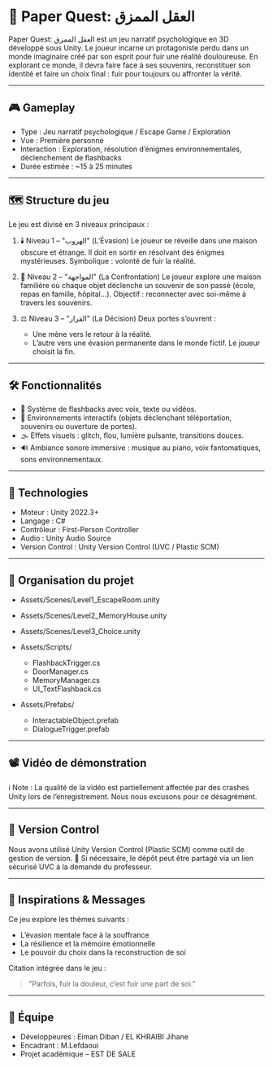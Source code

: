 
# 🧠 Paper Quest: العقل الممزق

Paper Quest: العقل الممزق est un jeu narratif psychologique en 3D développé sous Unity. Le joueur incarne un protagoniste perdu dans un monde imaginaire créé par son esprit pour fuir une réalité douloureuse. En explorant ce monde, il devra faire face à ses souvenirs, reconstituer son identité et faire un choix final : fuir pour toujours ou affronter la vérité.

---

## 🎮 Gameplay

* Type : Jeu narratif psychologique / Escape Game / Exploration
* Vue : Première personne
* Interaction : Exploration, résolution d’énigmes environnementales, déclenchement de flashbacks
* Durée estimée : \~15 à 25 minutes

---

## 🗺️ Structure du jeu

Le jeu est divisé en 3 niveaux principaux :

1. 🕯️ Niveau 1 – "الهروب" (L’Évasion)
   Le joueur se réveille dans une maison obscure et étrange. Il doit en sortir en résolvant des énigmes mystérieuses.
   Symbolique : volonté de fuir la réalité.

2. 🧠 Niveau 2 – "المواجهة" (La Confrontation)
   Le joueur explore une maison familière où chaque objet déclenche un souvenir de son passé (école, repas en famille, hôpital…).
   Objectif : reconnecter avec soi-même à travers les souvenirs.

3. ⚖️ Niveau 3 – "القرار" (La Décision)
   Deux portes s’ouvrent :

   * Une mène vers le retour à la réalité.
   * L’autre vers une évasion permanente dans le monde fictif.
     Le joueur choisit la fin.

---

## 🛠️ Fonctionnalités

* 📸 Système de flashbacks avec voix, texte ou vidéos.
* 🧩 Environnements interactifs (objets déclenchant téléportation, souvenirs ou ouverture de portes).
* 🌫️ Effets visuels : glitch, flou, lumière pulsante, transitions douces.
* 🔊 Ambiance sonore immersive : musique au piano, voix fantomatiques, sons environnementaux.

---

## 🧪 Technologies

* Moteur : Unity 2022.3+
* Langage : C#
* Contrôleur : First-Person Controller
* Audio : Unity Audio Source
* Version Control : Unity Version Control (UVC / Plastic SCM)

---

## 📂 Organisation du projet

* Assets/Scenes/Level1\_EscapeRoom.unity
* Assets/Scenes/Level2\_MemoryHouse.unity
* Assets/Scenes/Level3\_Choice.unity
* Assets/Scripts/

  * FlashbackTrigger.cs
  * DoorManager.cs
  * MemoryManager.cs
  * UI\_TextFlashback.cs
* Assets/Prefabs/

  * InteractableObject.prefab
  * DialogueTrigger.prefab

---

## 📽️ Vidéo de démonstration

ℹ️ Note : La qualité de la vidéo est partiellement affectée par des crashes Unity lors de l’enregistrement. Nous nous excusons pour ce désagrément.

---

## 🔗 Version Control

Nous avons utilisé Unity Version Control (Plastic SCM) comme outil de gestion de version.
📎 Si nécessaire, le dépôt peut être partagé via un lien sécurisé UVC à la demande du professeur.

---

## 🧠 Inspirations & Messages

Ce jeu explore les thèmes suivants :

* L’évasion mentale face à la souffrance
* La résilience et la mémoire émotionnelle
* Le pouvoir du choix dans la reconstruction de soi

Citation intégrée dans le jeu :

> "Parfois, fuir la douleur, c’est fuir une part de soi."

---

## 👤 Équipe

* Développeures : Eiman Diban / EL KHRAIBI Jihane
* Encadrant : M.Lefdaoui
* Projet académique – EST DE SALE

